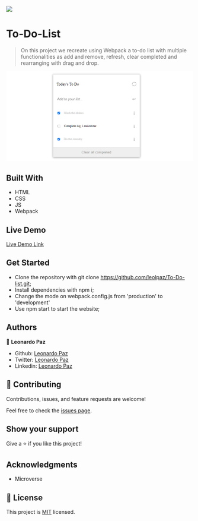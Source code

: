 ![](https://img.shields.io/badge/Microverse-blueviolet)

# To-Do-List

> On this project we recreate using Webpack a to-do list with multiple functionalities as add and remove, refresh, clear completed and rearranging with drag and drop.

![screenshot](./app_screenshot.png)

## Built With

- HTML
- CSS
- JS
- Webpack

## Live Demo

[Live Demo Link](https://leolpaz-todolist.netlify.app/)

## Get Started

- Clone the repository with git clone https://github.com/leolpaz/To-Do-list.git;
- Install dependencies with npm i;
- Change the mode on webpack.config.js from 'production' to 'development'
- Use npm start to start the website;

## Authors

👤 **Leonardo Paz**

- Github: [Leonardo Paz](https://github.com/leolpaz)
- Twitter: [Leonardo Paz](https://twitter.com/leonardolpaz95)
- Linkedin: [Leonardo Paz](https://www.linkedin.com/in/leonardo-paz-a925611b5/)

## 🤝 Contributing

Contributions, issues, and feature requests are welcome!

Feel free to check the [issues page](../../issues/).

## Show your support

Give a ⭐️ if you like this project!

## Acknowledgments

- Microverse

## 📝 License

This project is [MIT](./MIT.md) licensed.
